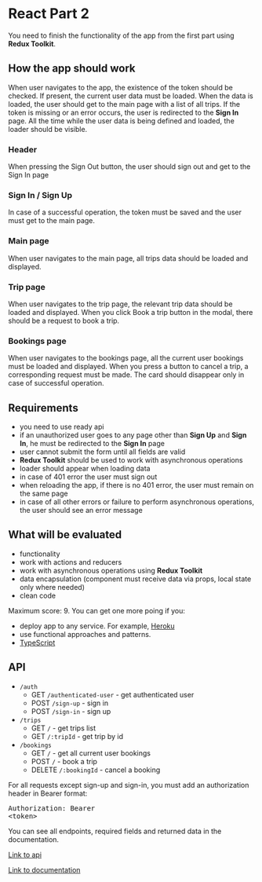 # React Part 2

You need to finish the functionality of the app from the first part using **Redux Toolkit**.

## How the app should work

When user navigates to the app, the existence of the token should be checked. If present, the current user data must be loaded. When the data is loaded, the user should get to the main page with a list of all trips. If the token is missing or an error occurs, the user is redirected to the **Sign In** page. All the time while the user data is being defined and loaded, the loader should be visible.

### Header

When pressing the Sign Out button, the user should sign out and get to the Sign In page

### Sign In / Sign Up

In case of a successful operation, the token must be saved and the user must get to the main page.

### Main page

When user navigates to the main page, all trips data should be loaded and displayed.

### Trip page

When user navigates to the trip page, the relevant trip data should be loaded and displayed. When you click Book a trip button in the modal, there should be a request to book a trip.

### Bookings page

When user navigates to the bookings page, all the current user bookings must be loaded and displayed. When you press a button to cancel a trip, a corresponding request must be made. The card should disappear only in case of successful operation.

## Requirements

- you need to use ready api
- if an unauthorized user goes to any page other than **Sign Up** and **Sign In**, he must be redirected to the **Sign In** page
- user cannot submit the form until all fields are valid
- **Redux Toolkit** should be used to work with asynchronous operations
- loader should appear when loading data
- in case of 401 error the user must sign out
- when reloading the app, if there is no 401 error, the user must remain on the same page
- in case of all other errors or failure to perform asynchronous operations, the user should see an error message

## What will be evaluated

- functionality
- work with actions and reducers
- work with asynchronous operations using **Redux Toolkit**
- data encapsulation (component must receive data via props, local state only where needed)
- clean code

Maximum score: 9. You can get one more poing if you:

- deploy app to any service. For example, [Heroku](https://dashboard.heroku.com/)
- use functional approaches and patterns.
- [TypeScript](https://www.typescriptlang.org/)

## API

- `/auth`
    - GET `/authenticated-user` - get authenticated user
    - POST `/sign-up` - sign in
    - POST `/sign-in` - sign up
- `/trips`
    - GET `/` - get trips list
    - GET `/:tripId` - get trip by id
- `/bookings`
    - GET `/` - get all current user bookings
    - POST `/` - book a trip
    - DELETE `/:bookingId` - cancel a booking

For all requests except sign-up and sign-in, you must add an authorization header in Bearer format: <pre>Authorization: Bearer \<token\></pre>

You can see all endpoints, required fields and returned data in the documentation.

[Link to api](https://travel-app-api.glitch.me/api/v1)

[Link to documentation](https://travel-app-api.glitch.me/documentation)
